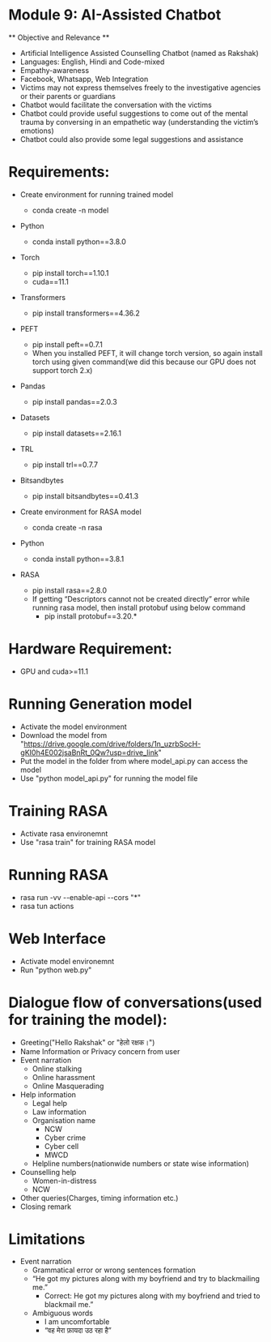 # Module 9: AI-Assisted Chatbot

** Objective and Relevance **

* Artificial Intelligence Assisted Counselling Chatbot (named as Rakshak)
* Languages: English, Hindi and Code-mixed 
* Empathy-awareness
* Facebook, Whatsapp, Web Integration 
* Victims may not express themselves freely to the investigative agencies or their parents or guardians
* Chatbot would facilitate the conversation with the victims
* Chatbot could provide useful suggestions to come out of the mental trauma by conversing in an empathetic way (understanding the victim’s emotions) 
* Chatbot could also provide some legal suggestions and assistance

# Requirements:
* Create environment  for running trained model
  - conda create -n model
* Python
  - conda install python==3.8.0
* Torch
  - pip install torch==1.10.1
  - cuda==11.1
* Transformers
  - pip install transformers==4.36.2
* PEFT
  - pip install peft==0.7.1
  - When you installed PEFT, it will change torch version, so again install torch using given command(we did this because our GPU does not support torch 2.x)
* Pandas
  - pip install pandas==2.0.3
* Datasets
  - pip install datasets==2.16.1
* TRL
  - pip install trl==0.7.7
* Bitsandbytes
  - pip install bitsandbytes==0.41.3

* Create environment for RASA model
  - conda create -n rasa
* Python
  - conda install python==3.8.1 
* RASA
  - pip install rasa==2.8.0
  - If getting “Descriptors cannot not be created directly” error while running rasa model, then install protobuf using below command
    - pip install protobuf==3.20.*

# Hardware Requirement:
* GPU and cuda>=11.1

# Running Generation model
* Activate the model environment
* Download the model from "https://drive.google.com/drive/folders/1n_uzrbSocH-gKI0h4E002jsaBnRt_0Qw?usp=drive_link"
* Put the model in the folder from where model_api.py can access the model
* Use "python model_api.py" for running the model file
  
# Training RASA
* Activate rasa environemnt
* Use "rasa train" for training RASA model
  
# Running RASA
* rasa run -vv --enable-api --cors "*"
* rasa tun actions

# Web Interface
* Activate model environemnt
* Run "python web.py"
  
  
# Dialogue flow of conversations(used for training the model):
* Greeting("Hello Rakshak" or "हेलो रक्षक।")
* Name Information or Privacy concern from user
* Event narration
  - Online stalking
  - Online harassment
  - Online Masquerading
* Help information
  - Legal help
  - Law information
  - Organisation name
    - NCW
    - Cyber crime
    - Cyber cell
    - MWCD
  - Helpline numbers(nationwide numbers or state wise information)
* Counselling help
  - Women-in-distress
  - NCW
* Other queries(Charges, timing information etc.)
* Closing remark

# Limitations

* Event narration
  - Grammatical error or wrong sentences formation
  - “He got my pictures along with my boyfriend and try to blackmailing me.”
     - Correct: He got my pictures along with my boyfriend and tried to blackmail me.”
  - Ambiguous words
    - I am uncomfortable
    - “वह मेरा फ़ायदा उठ रहा है”


